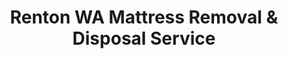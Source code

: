---
layout: location.njk
title: Renton WA Mattress Removal & Disposal Service
description: Professional mattress removal in Renton, WA. Next-day pickup  Serving Boeing employees, families, and diverse communities.
permalink: /mattress-removal/washington/seattle/renton/
city: Renton
state: Washington
stateSlug: washington
parentMetro: Seattle
tier: 2
coordinates:
  lat: 47.4829
  lng: -122.2171
pricing:
  startingPrice: 125
  single: 125
  queen: 155
  king: 180
  boxSpring: 30
neighborhoods:
  - name: Downtown Renton
    zipCodes: ["98055", "98057"]
  - name: Kennydale
    zipCodes: ["98056", "98057"]
  - name: Renton Highlands
    zipCodes: ["98058", "98059"]
  - name: East Renton Highlands
    zipCodes: ["98058", "98059"]
  - name: West Renton Highlands
    zipCodes: ["98058", "98055"]
  - name: Boeing Factory Area
    zipCodes: ["98055", "98057"]
  - name: The Landing District
    zipCodes: ["98055", "98057"]
  - name: Gene Coulon Park Area
    zipCodes: ["98056", "98057"]
  - name: Cedar River Area
    zipCodes: ["98055", "98058"]
  - name: Talbot Hill
    zipCodes: ["98055", "98058"]
  - name: Valley View
    zipCodes: ["98055", "98058"]
  - name: Sunset
    zipCodes: ["98055", "98059"]
  - name: Rolling Hills
    zipCodes: ["98058", "98059"]
zipCodes: ["98055", "98056", "98057", "98058", "98059"]
recyclingPartners:
  - Renton Recycling & Transfer Station
  - King County Solid Waste
  - Republic Services
  - WM Northwest
localRegulations: Mattresses cannot be disposed of in regular household garbage and must be handled through special waste services. Renton residents can use the city's Sustainability and Solid Waste Division programs, take items to Renton Recycling & Transfer Station, or arrange pickup through private waste providers like Republic Services. The city offers LIFT discount programs for qualifying residents.
nearbyCities:
  - name: Auburn
    slug: auburn
    distance: 8
    isSuburb: true
  - name: Bellevue
    slug: bellevue
    distance: 6
    isSuburb: true
  - name: Bothell
    slug: bothell
    distance: 20
    isSuburb: true
  - name: Burien
    slug: burien
    distance: 10
    isSuburb: true
  - name: Edmonds
    slug: edmonds
    distance: 25
    isSuburb: true
  - name: Everett
    slug: everett
    distance: 30
    isSuburb: true
  - name: Federal Way
    slug: federal-way
    distance: 12
    isSuburb: true
  - name: Kent
    slug: kent
    distance: 5
    isSuburb: true
  - name: Kirkland
    slug: kirkland
    distance: 15
    isSuburb: true
reviews:
  count: 298
  featured:
    - text: "Boeing shift ended at 3:30 and these guys were at my house by 4pm same day. Memory foam mattress was shot after 8 years but they hauled it right out of my Renton Highlands townhouse no problem."
      author: "Maria S."
      neighborhood: "Renton Highlands"
    - text: "Moved to Kennydale for the Lake Washington views but the previous owner left this ancient waterbed. Team navigated our narrow stairs and got it out while I was walking the dog at Gene Coulon Park."
      author: "Kevin T."
      neighborhood: "Kennydale"
    - text: "Downtown condo life means no truck for transfer station runs. Called these folks Saturday, they came Monday morning. Professional service and way easier than dealing with I-405 traffic myself."
      author: "Angela R."
      neighborhood: "Downtown Renton"
faqs:
  - question: "How quickly can you pick up mattresses in Renton?"
    answer: "We offer next-day service throughout Renton neighborhoods. Our team schedules around Boeing shift patterns, commuter schedules, and family needs for convenient pickup times."
  - question: "Do you serve all Renton neighborhoods and Boeing area workers?"
    answer: "Absolutely! We serve downtown condos, Kennydale waterfront homes, Renton Highlands communities, and all neighborhoods. We understand Boeing worker schedules and aerospace industry relocations."
  - question: "What's included in your Renton mattress removal pricing?"
    answer: "Our $125-$180 pricing includes pickup from any location in your home, professional removal, and proper disposal through King County approved facilities. Stairs are $10/flight additional."
  - question: "Can you work around Boeing shift schedules and aerospace industry timing?"
    answer: "Yes, we understand Renton's aerospace workforce and Boeing factory schedules. We offer flexible appointments including early morning, evening, and weekend slots to accommodate shift workers and industry relocations."
  - question: "Are you licensed to operate in King County?"
    answer: "Yes, we're fully licensed and insured to provide waste removal services throughout King County, including Renton, with all required commercial hauler registration and compliance documentation."
  - question: "How do you handle Renton's waste management system and recycling programs?"
    answer: "We coordinate with Renton's Sustainability and Solid Waste Division, work with approved transfer stations, and ensure proper disposal through King County systems while supporting the city's environmental programs."
  - question: "Do you serve diverse communities and different housing types?"
    answer: "Absolutely! We serve Renton's multicultural community including families, aerospace workers, students, and professionals in everything from downtown apartments to Kennydale luxury homes and Highlands suburban communities."
  - question: "Can you navigate I-405 traffic and Boeing area logistics?"
    answer: "Our team is experienced with Renton's traffic patterns, I-405 congestion during Boeing shift changes, and the logistics of serving both urban downtown and suburban highlands neighborhoods efficiently."
schema:
  "@context": "https://schema.org"
  "@type": "LocalBusiness"
  "name": "A Bedder World Renton"
  "image": "https://abedderworld.com/images/mattress-removal-renton.jpg"
  "description": "Professional mattress removal and disposal service in Renton, WA. Licensed, insured, and compliant with King County regulations."
  "address":
    "@type": "PostalAddress"
    "addressLocality": "Renton"
    "addressRegion": "WA"
    "postalCode": "98055"
    "addressCountry": "US"
  "geo":
    "@type": "GeoCoordinates"
    "latitude": 47.4829
    "longitude": -122.2171
  "telephone": "+17202636094"
  "priceRange": "$125-$180"
  "areaServed":
    "@type": "GeoCircle"
    "name": "Renton Washington"
    "geoRadius": 16000
  "aggregateRating":
    "@type": "AggregateRating"
    "ratingValue": 4.9
    "reviewCount": 298
  "serviceType": ["Mattress Removal", "Bed Disposal", "Furniture Removal"]
pageContent:
  heroDescription: "Professional mattress removal serving Renton's diverse community. With over 1 million mattresses recycled nationwide, we provide expert service for families, professionals, students, and all Pacific Northwest residents."
  aboutService: |
    <p>Renton's position as a diverse community of over 103,000 residents brings together families, students, healthcare workers, retail professionals, retirees, and yes, aerospace employees too. From the waterfront beauty of Gene Coulon Park to the revitalized downtown district, serving this multicultural city requires understanding different work schedules, housing types, and the unique character of neighborhoods from historic areas to modern developments.</p>

    <p>Our service addresses Renton's community diversity - where people from many backgrounds call this city home, whether they're families enjoying suburban living, students transitioning housing, healthcare workers at Valley Medical Center, or professionals working throughout the Seattle area. Whether you're moving to Kennydale, upgrading in the Renton Highlands, or handling downtown apartment transitions, we provide professional service that respects the varied lifestyles that make Renton a vibrant Pacific Northwest community.</p>

    <p>Residents throughout Renton rely on our next-day service for efficient mattress disposal. We accommodate different work schedules, coordinate around commuter patterns, and ensure service delivery that honors both Renton's industrial heritage and its role as a welcoming community for families, students, and professionals from all walks of life.</p>
  serviceAreasIntro: "Our comprehensive Renton coverage spans from downtown areas to Kennydale's waterfront neighborhoods and Renton Highlands communities, serving the diverse residents who call this vibrant city home."
  regulationsCompliance: "Mattresses cannot be disposed of in regular household garbage in Renton and require special handling through city programs or licensed waste services. Our team coordinates with Renton's Sustainability and Solid Waste Division, manages transfer station requirements, and eliminates the hassle of navigating King County disposal systems for busy residents and families."
  environmentalImpact: |
    <p>Renton's environmentally conscious community benefits from advanced mattress recycling practices that align with the city's environmental programs and sustainability values. King County's waste management system processes materials through specialized recycling facilities, recovering steel springs, memory foam components, and textiles for industrial reuse applications.</p>

    <p>Working directly with Renton Recycling & Transfer Station and King County approved facilities, we ensure 85% of mattress materials avoid landfill disposal through established recycling networks. Our process supports Renton's environmental values, from Cedar River restoration efforts to the city's comprehensive recycling programs and sustainability initiatives.</p>

    <p>For families, students, professionals, and all residents committed to environmental stewardship, our service provides measurable waste diversion that supports both personal and community sustainability goals. Each mattress processed represents approximately 65 pounds of material recovered through approved recycling channels rather than contributing to regional waste capacity concerns.</p>
  howItWorksScheduling: "Schedule pickup times that work with your lifestyle - whether you're coordinating around work schedules, family activities, or housing transitions. We offer flexible appointments including early morning, evening, and weekend slots."
  howItWorksService: "Our team arrives equipped for Renton's diverse housing landscape - from Kennydale waterfront properties to downtown apartments and suburban Highlands communities. We handle HOA requirements, building access, and navigate both urban and suburban logistics professionally."
  howItWorksDisposal: "All mattresses are transported to King County approved facilities including Renton Recycling & Transfer Station. We coordinate with city sustainability programs, handle all documentation, and ensure compliance with environmental standards."
  sidebarStats:
    mattressesRemoved: "3200"
---